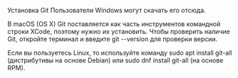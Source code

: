Установка Git
Пользователи Windows могут скачать его отсюда.

В macOS (OS X) Git поставляется как часть инструментов командной строки XCode, поэтому нужно их установить. Чтобы проверить наличие Git, откройте терминал и введите git --version для проверки версии.

Если вы пользуетесь Linux, то используйте команду sudo apt install git-all (дистрибутивы на основе Debian) или sudo dnf install git-all (на основе RPM).